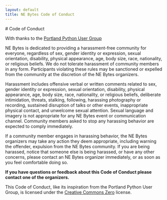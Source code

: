 ```yaml
---
layout: default
title: NE Bytes Code of Conduct
---
```

<section class="section">
  <div class="container">
# Code of Conduct 

With thanks to the [Portland Python User Group](https://www.meetup.com/pdxpython/pages/12061872/Code_of_Conduct/)

NE Bytes is dedicated to providing a harassment-free community for everyone, regardless of sex, gender identity or 
expression, sexual orientation, disability, physical appearance, age, body size, race, nationality, or religious 
beliefs. We do not tolerate harassment of community members in any form. Participants violating these rules may be 
sanctioned or expelled from the community at the discretion of the NE Bytes organizers.

Harassment includes offensive verbal or written comments related to sex, gender identity or expression, sexual 
orientation, disability, physical appearance, age, body size, race, nationality, or religious beliefs, deliberate 
intimidation, threats, stalking, following, harassing photography or recording, sustained disruption of talks or 
other events, inappropriate physical contact, and unwelcome sexual attention. Sexual language and imagery is not 
appropriate for any NE Bytes event or communication channel. Community members asked to stop any harassing behavior 
are expected to comply immediately.

If a community member engages in harassing behavior, the NE Bytes organizers may take any action they deem appropriate, 
including warning the offender, expulsion from the NE Bytes community. If you are being harassed, notice that someone 
else is being harassed, or have any other concerns, please contact an NE Bytes organizer immediately, or as soon as you 
feel comfortable doing so.

**If you have questions or feedback about this Code of Conduct please contact one of the organizers.**

This Code of Conduct, like its inspiration from the Portland Python User Group, is licensed 
under the [Creative Commons Zero](https://creativecommons.org/choose/zero/) license.

  </div>
</section>
